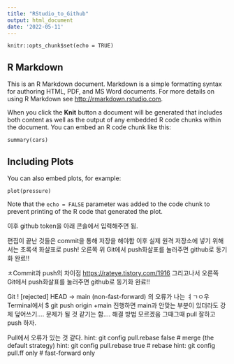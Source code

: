 ```yaml
---
title: "RStudio_to_Github"
output: html_document
date: '2022-05-11'
---
```


```{r setup, include=FALSE}
knitr::opts_chunk$set(echo = TRUE)
```

## R Markdown

This is an R Markdown document. Markdown is a simple formatting syntax for authoring HTML, PDF, and MS Word documents. For more details on using R Markdown see <http://rmarkdown.rstudio.com>.

When you click the **Knit** button a document will be generated that includes both content as well as the output of any embedded R code chunks within the document. You can embed an R code chunk like this:

```{r cars}
summary(cars)
```

## Including Plots

You can also embed plots, for example:

```{r pressure, echo=FALSE}
plot(pressure)
```

Note that the `echo = FALSE` parameter was added to the code chunk to prevent printing of the R code that generated the plot.




이후 github token을 아래 콘솔에서 입력해주면 됨.

편집이 끝난 것들은 commit을 통해 저장을 해야함
이후 실제 원격 저장소에 넣기 위해서는 초록색 화살표로 push!
오른쪽 위 Git에서 push화살표를 눌러주면 github로 동기화 완료!!

ㅊCommit과 push의 차이점
https://rateye.tistory.com/1916
그리고나서 오른쪽 Git에서 push화살표를 눌러주면 github로 동기화 완료!!

Git  ! [rejected]        HEAD -> main (non-fast-forward) 의 오류가 나는 ㅕㄱㅇ우
Terminal에서 
$ git push origin +main
진행하면 main과 안맞는 부분이 있더라도 강제 덮어쓰기....
문제가 될 것 같기는 함.... 해결 방법 모르겠음
그때그때 pull 잘하고 push 하자.

Pull에서 오류가 있는 것 같다.
hint:   git config pull.rebase false  # merge (the default strategy)
hint:   git config pull.rebase true   # rebase
hint:   git config pull.ff only       # fast-forward only




